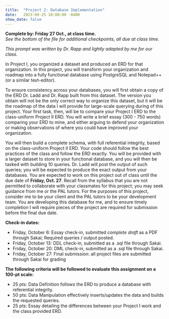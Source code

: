 ```yaml
---
title:  "Project 2: Database Implementation"
date:   2023-09-25 10:00:00 -0400
show_date: false
---
```

**Complete by: Friday 27 Oct., at class time.**  
*See the bottom of the file for additional checkpoints, all due at class time.*

*This prompt was written by Dr. Rapp and lightly adapted by me for our class.*

In Project I, you organized a dataset and produced an ERD for that organization. In this project, you will transform your organization and roadmap into a fully functional database using PostgreSQL and Notepad++ (or a similar text-editor).

To ensure consistency across your databases, you will first obtain a copy of the ERD Dr. Ladd and Dr. Rapp built from this dataset. The version you obtain will not be the only correct way to organize this dataset, but it will be the roadmap of the data I will provide for large-scale querying during of this project. Your first task, then, will be to compare your Project I ERD to the class-uniform Project II ERD. You will write a brief essay (300 - 750 words) comparing your ERD to mine, and either arguing to defend your organization or making observations of where you could have improved your organization.

You will then build a complete schema, with full referential integrity, based on the class-uniform Project II ERD. Your code should follow the best practices of the class and follow the ERD exactly. You will be provided with a larger dataset to store in your functional database, and you will then be tasked with building 10 queries. Dr. Ladd will post the output of such queries; you will be expected to produce the exact output from your databases. You are expected to work on this project out of class until the due date of **Friday, Oct. 27**. Recall from the syllabus that you are not permitted to collaborate with your classmates for this project; you may seek guidance from me or the PAL tutors. For the purposes of this project, consider me to be your client and the PAL tutors to be your development team. You are developing this database for me, and to ensure timely completion I will require pieces of the project are required for submission before the final due date.

**Check-in dates:**

- Friday, October 6: Essay check-in, submitted *complete draft* as a PDF through Sakai; Required queries / output posted.
- Friday, October 13: DDL check-in, submitted as a .sql file through Sakai.
- Friday, October 20: DML check-in, submitted as a .sql file through Sakai.
- Friday, October 27: Final submission: all project files are submitted through Sakai for grading

**The following criteria will be followed to evaluate this assignment on a 100-pt scale:**

- 25 pts: Data Definition follows the ERD to produce a database with referential integrity.
- 50 pts: Data Manipulation effectively inserts/updates the data and builds the requested queries.
- 25 pts: Essay detailing the differences between your Project I work and the class provided ERD.
